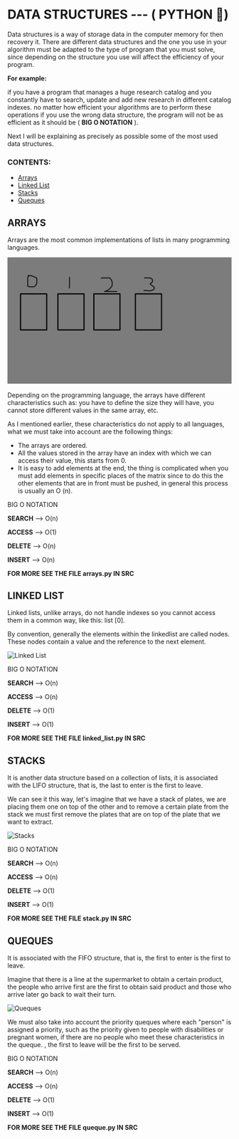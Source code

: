 # DATA STRUCTURES --- ( PYTHON 🐍)

Data structures is a way of storage data in the computer memory for then recovery it. There are different data structures and the one you use in your algorithm must be adapted to the type of program that you must solve, since depending on the structure you use will affect the efficiency of your program.


**For example:** 

if you have a program that manages a huge research catalog and you constantly have to search, update and add new research in different catalog indexes. no matter how efficient your algorithms are to perform these operations if you use the wrong data structure, the program will not be as efficient as it should be ( **BIG O NOTATION** ).


Next I will be explaining as precisely as possible some of the most used data structures.


### CONTENTS:

* [Arrays](#arrays)
* [Linked List](#linked-list)
* [Stacks](#stacks)
* [Queques](#queques)



## ARRAYS

Arrays are the most common implementations of lists in many programming languages.


![arrays](./screenshots/arrays.png)


Depending on the programming language, the arrays have different characteristics such as: you have to define the size they will have, you cannot store different values in the same array, etc.

As I mentioned earlier, these characteristics do not apply to all languages, what we must take into account are the following things:

* The arrays are ordered.
* All the values stored in the array have an index with which we can access their value, this starts from 0.
* It is easy to add elements at the end, the thing is complicated when you must add elements in specific places of the matrix since to do this the other elements that are in front must be pushed, in general this process is usually an O (n).


BIG O NOTATION

**SEARCH** --> O(n)

**ACCESS** --> O(1)

**DELETE** --> O(n)

**INSERT** --> O(n)


**FOR MORE SEE THE FILE arrays.py IN SRC**



## LINKED LIST

Linked lists, unlike arrays, do not handle indexes so you cannot access them in a common way, like this: list [0].

By convention, generally the elements within the linkedlist are called nodes. These nodes contain a value and the reference to the next element.


![Linked List](https://i1.faceprep.in/Companies-1/types-of-linked-list.png)



BIG O NOTATION

**SEARCH** --> O(n)

**ACCESS** --> O(n)

**DELETE** --> O(1)

**INSERT** --> O(1)


**FOR MORE SEE THE FILE linked_list.py IN SRC**



## STACKS

It is another data structure based on a collection of lists, it is associated with the LIFO structure, that is, the last to enter is the first to leave.

We can see it this way, let's imagine that we have a stack of plates, we are placing them one on top of the other and to remove a certain plate from the stack we must first remove the plates that are on top of the plate that we want to extract.


![Stacks](https://res.cloudinary.com/practicaldev/image/fetch/s--s1Qbl8Gf--/c_limit%2Cf_auto%2Cfl_progressive%2Cq_auto%2Cw_880/https://thepracticaldev.s3.amazonaws.com/i/mwcwre09s12vqa3gvl7a.png)



BIG O NOTATION

**SEARCH** --> O(n)

**ACCESS** --> O(n)

**DELETE** --> O(1)

**INSERT** --> O(1)


**FOR MORE SEE THE FILE stack.py IN SRC**



## QUEQUES

It is associated with the FIFO structure, that is, the first to enter is the first to leave.

Imagine that there is a line at the supermarket to obtain a certain product, the people who arrive first are the first to obtain said product and those who arrive later go back to wait their turn.


![Queques](https://media.geeksforgeeks.org/wp-content/cdn-uploads/gq/2014/02/Queue.png)

We must also take into account the priority queques where each "person" is assigned a priority, such as the priority given to people with disabilities or pregnant women, if there are no people who meet these characteristics in the queque. , the first to leave will be the first to be served.

BIG O NOTATION

**SEARCH** --> O(n)

**ACCESS** --> O(n)

**DELETE** --> O(1)

**INSERT** --> O(1)


**FOR MORE SEE THE FILE queque.py IN SRC**